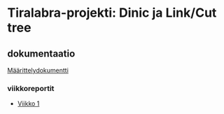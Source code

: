 # Tiralabra-projekti: Dinic ja Link/Cut tree
## dokumentaatio
[Määrittelydokumentti](https://github.com/anroysko/tiralabra/blob/master/doc/maarittely.pdf)
### viikkoreportit
* [Viikko 1](https://github.com/anroysko/tiralabra/blob/master/doc/weekly_reports/week1.pdf)
